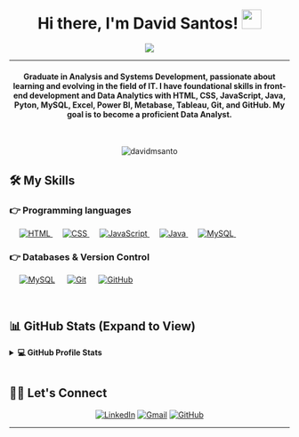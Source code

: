 <h1 align="center">Hi there, I'm David Santos! <img src="https://media.giphy.com/media/hvRJCLFzcasrR4ia7z/giphy.gif" width="35"></h1>
<p align="center">
  <a href="https://github.com/DenverCoder1/readme-typing-svg"><img src="https://readme-typing-svg.herokuapp.com?lines=Graduate+in+Analysis+and+Systems+Development;Constant+learner+and+aspiring+Data Analytics;Data+skills+in+MySQL+PowerB.I+Metabase+Tableau+Excel+Git%2C+GitHub&center=true&width=850&height=50"></a>
</p>
<hr/>
<h4 align="center"> Graduate in Analysis and Systems Development, passionate about learning and evolving in the field of IT. I have foundational skills in front-end development and Data Analytics with HTML, CSS, JavaScript, Java, Pyton, MySQL, Excel, Power BI, Metabase, Tableau, Git, and GitHub. My goal is to become a proficient Data Analyst.</h4>
<br>
<p align="center"> <img src="https://komarev.com/ghpvc/?username=davidmsanto&label=Profile%20views&color=0e75b6&style=plastic" alt="davidmsanto" /> </p>


## 🛠️ My Skills

### 👉 Programming languages

<p align="left"> 
  &emsp; 
  <a href="https://www.w3schools.com/html/" target="_blank"> 
    <img alt="HTML" src="https://img.shields.io/badge/HTML5%20-%23E34F26.svg?logo=html5&logoColor=white">
  </a> 
  &emsp;
  <a href="https://www.w3schools.com/css/" target="_blank"> 
    <img alt="CSS" src="https://img.shields.io/badge/CSS3%20-%231572B6.svg?logo=css3&logoColor=white">
  </a> 
  &emsp;
  <a href="https://developer.mozilla.org/en-US/docs/Web/JavaScript" target="_blank"> 
     <img alt="JavaScript" src="https://img.shields.io/badge/JavaScript%20-%23F7DF1E.svg?logo=javascript&logoColor=black">
   </a>
  &emsp;
  <a href="https://www.java.com" target="_blank"> 
    <img alt="Java" src="https://img.shields.io/badge/Java-%23007396.svg?logo=java&logoColor=white">
  </a>
  &emsp;
   <a href="https://www.mysql.com/" target="_blank">
    <img alt="MySQL" src="https://img.shields.io/badge/MySQL%20-%2300f.svg?logo=mysql&logoColor=white">
  </a>
  &emsp;
  
</p>



### 👉 Databases & Version Control
<p align="left">
  &emsp;
    <a href="https://www.mysql.com/"><img alt="MySQL" src="https://img.shields.io/badge/MySQL-%2300f.svg?style=flat&logo=mysql&logoColor=white"></a>
  &emsp;
    <a href="https://git-scm.com/"><img alt="Git" src ="https://img.shields.io/badge/Git%20-%23F05033.svg?logo=git&logoColor=white"/></a>
  &emsp;
    <a href="https://github.com/"><img alt="GitHub" src="https://img.shields.io/badge/GitHub-%23181717.svg?logo=github&logoColor=white"></a>
 </p>
  


<br/>

## 📊 GitHub Stats (Expand to View) 


<details> 
  <summary><b>💻 GitHub Profile Stats</b></summary>
  <br/>
  <p align="center">
    <a href="https://github.com/anuraghazra/github-readme-stats"><img alt="David's Github Stats" src="https://github-readme-stats.vercel.app/api?username=davidmsanto&show_icons=true&count_private=true&theme=algolia" height="192px"/></a>
    <br/>
    <img src="https://github-readme-stats.vercel.app/api/top-langs/?username=davidmsanto&layout=compact&theme=algolia" alt="davidmsanto" height="192px"/>
    <br/>
   
  </p>
</details>


<br/>

## 🙋‍♂️ Let's Connect
<p align="center">
  <a href="https://www.linkedin.com/in/david-mendon%C3%A7a-152533240"><img src="https://img.icons8.com/bubbles/50/000000/linkedin.png" alt="LinkedIn"/></a>
  <a href="mailto:davidms.profissional@gmail.com"><img src="https://img.icons8.com/bubbles/50/000000/gmail.png" alt="Gmail"/></a>
  <a href="https://github.com/davidmsanto"><img src="https://img.icons8.com/bubbles/50/000000/github.png" alt="GitHub"/></a>
</p>

<hr/>


